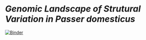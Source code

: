 # ***Genomic Landscape of Strutural Variation in ***Passer domesticus******

[![Binder](https://mybinder.org/badge_logo.svg)](https://mybinder.org/v2/gh/gdaviduu/House-Sparrow-Genome-Analysis/HEAD?filepath=https%3A%2F%2Fgithub.com%2Fgdaviduu%2FHouse-Sparrow-Genome-Analysis%2Fblob%2Fmain%2FExtract_Curated_SV_Regions_to_Plotting_Yes_4curators.ipynb)
